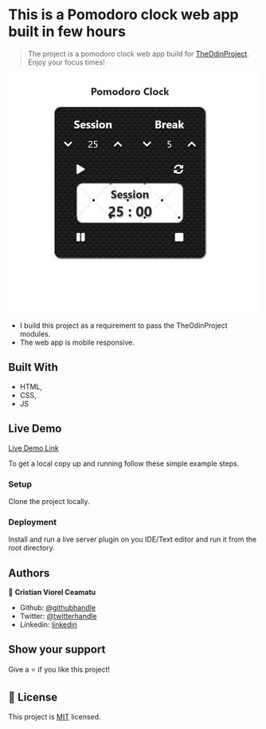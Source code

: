 # This is a Pomodoro clock web app built in few hours

> The project is a pomodoro clock web app build for [TheOdinProject](https://www.theodinproject.com/). Enjoy your focus times!

![screenshot](./app-screenshot-full.png)

- I build this project as a requirement to pass the TheOdinProject modules.
- The web app is mobile responsive.

## Built With

- HTML,
- CSS,
- JS

## Live Demo

[Live Demo Link](https://cristianceamatu.github.io/theOdinProject-pomodoro-clock/)


To get a local copy up and running follow these simple example steps.

### Setup

Clone the project locally.

### Deployment

Install and run a live server plugin on you IDE/Text editor and run it from the root directory.


## Authors

👤 **Cristian Viorel Ceamatu**

- Github: [@githubhandle](https://github.com/cristianCeamatu)
- Twitter: [@twitterhandle](https://twitter.com/CeamatuV)
- Linkedin: [linkedin](https://www.linkedin.com/in/ceamatu-cristian-viorel-7a5469136/)


## Show your support

Give a ⭐️ if you like this project!


## 📝 License

This project is [MIT](lic.url) licensed.
